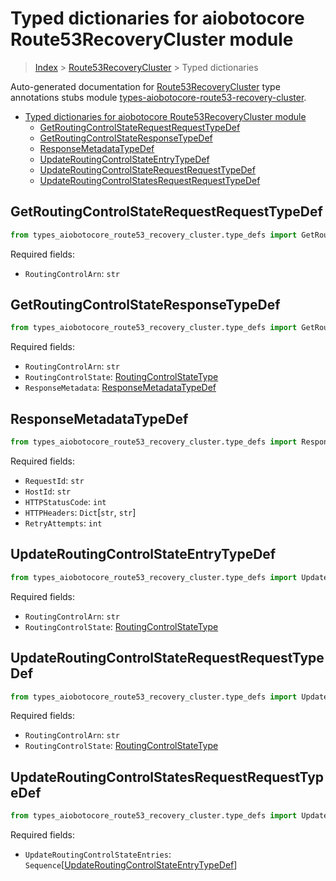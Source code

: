 <a id="typed-dictionaries-for-aiobotocore-route53recoverycluster-module"></a>

# Typed dictionaries for aiobotocore Route53RecoveryCluster module

> [Index](..) > [Route53RecoveryCluster](.) > Typed dictionaries

Auto-generated documentation for
[Route53RecoveryCluster](https://boto3.amazonaws.com/v1/documentation/api/latest/reference/services/route53-recovery-cluster.html#Route53RecoveryCluster)
type annotations stubs module
[types-aiobotocore-route53-recovery-cluster](https://pypi.org/project/types-aiobotocore-route53-recovery-cluster/).

- [Typed dictionaries for aiobotocore Route53RecoveryCluster module](#typed-dictionaries-for-aiobotocore-route53recoverycluster-module)
  - [GetRoutingControlStateRequestRequestTypeDef](#getroutingcontrolstaterequestrequesttypedef)
  - [GetRoutingControlStateResponseTypeDef](#getroutingcontrolstateresponsetypedef)
  - [ResponseMetadataTypeDef](#responsemetadatatypedef)
  - [UpdateRoutingControlStateEntryTypeDef](#updateroutingcontrolstateentrytypedef)
  - [UpdateRoutingControlStateRequestRequestTypeDef](#updateroutingcontrolstaterequestrequesttypedef)
  - [UpdateRoutingControlStatesRequestRequestTypeDef](#updateroutingcontrolstatesrequestrequesttypedef)

<a id="getroutingcontrolstaterequestrequesttypedef"></a>

## GetRoutingControlStateRequestRequestTypeDef

```python
from types_aiobotocore_route53_recovery_cluster.type_defs import GetRoutingControlStateRequestRequestTypeDef
```

Required fields:

- `RoutingControlArn`: `str`

<a id="getroutingcontrolstateresponsetypedef"></a>

## GetRoutingControlStateResponseTypeDef

```python
from types_aiobotocore_route53_recovery_cluster.type_defs import GetRoutingControlStateResponseTypeDef
```

Required fields:

- `RoutingControlArn`: `str`
- `RoutingControlState`:
  [RoutingControlStateType](./literals.md#routingcontrolstatetype)
- `ResponseMetadata`:
  [ResponseMetadataTypeDef](./type_defs.md#responsemetadatatypedef)

<a id="responsemetadatatypedef"></a>

## ResponseMetadataTypeDef

```python
from types_aiobotocore_route53_recovery_cluster.type_defs import ResponseMetadataTypeDef
```

Required fields:

- `RequestId`: `str`
- `HostId`: `str`
- `HTTPStatusCode`: `int`
- `HTTPHeaders`: `Dict`\[`str`, `str`\]
- `RetryAttempts`: `int`

<a id="updateroutingcontrolstateentrytypedef"></a>

## UpdateRoutingControlStateEntryTypeDef

```python
from types_aiobotocore_route53_recovery_cluster.type_defs import UpdateRoutingControlStateEntryTypeDef
```

Required fields:

- `RoutingControlArn`: `str`
- `RoutingControlState`:
  [RoutingControlStateType](./literals.md#routingcontrolstatetype)

<a id="updateroutingcontrolstaterequestrequesttypedef"></a>

## UpdateRoutingControlStateRequestRequestTypeDef

```python
from types_aiobotocore_route53_recovery_cluster.type_defs import UpdateRoutingControlStateRequestRequestTypeDef
```

Required fields:

- `RoutingControlArn`: `str`
- `RoutingControlState`:
  [RoutingControlStateType](./literals.md#routingcontrolstatetype)

<a id="updateroutingcontrolstatesrequestrequesttypedef"></a>

## UpdateRoutingControlStatesRequestRequestTypeDef

```python
from types_aiobotocore_route53_recovery_cluster.type_defs import UpdateRoutingControlStatesRequestRequestTypeDef
```

Required fields:

- `UpdateRoutingControlStateEntries`:
  `Sequence`\[[UpdateRoutingControlStateEntryTypeDef](./type_defs.md#updateroutingcontrolstateentrytypedef)\]
